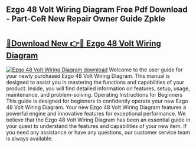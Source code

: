 ## Ezgo 48 Volt Wiring Diagram Free Pdf Download - Part-CeR New Repair Owner Guide Zpkle

# <h2><a href="http://dfkbjmu.blite.top/?on=Ezgo+48+Volt+Wiring+Diagram">🔗Download New 👉🔴 Ezgo 48 Volt Wiring Diagram</a></h2>

[![Ezgo 48 Volt Wiring Diagram download](https://i.imgur.com/lujVjoI.png)](http://dfkbjmu.blite.top/?on=Ezgo+48+Volt+Wiring+Diagram)
Welcome to the user guide for your newly purchased Ezgo 48 Volt Wiring Diagram. This manual is designed to assist you in mastering the functions and capabilities of your product. Inside, you will find detailed information on features, setup, usage, maintenance, and problem-solving. Operating Instructions for Beginners This guide is designed for beginners to confidently operate your new Ezgo 48 Volt Wiring Diagram. Your new Ezgo 48 Volt Wiring Diagram features a powerful engine and innovative features for exceptional performance. We believe that the Ezgo 48 Volt Wiring Diagram has been an essential guide in your quest to understand the features and capabilities of your new item. If you need any assistance or have any questions, our customer service team is always available.
